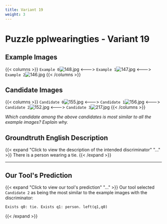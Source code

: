 ```yaml
---
title: Variant 19
weight: 3
---
```


# Puzzle pplwearingties - Variant 19

## Example Images
{{< columns >}}
`Example 0`![148.jpg](/natscene_data/images/148.jpg)
<--->
`Example 1`![147.jpg](/natscene_data/images/147.jpg)
<--->
`Example 2`![146.jpg](/natscene_data/images/146.jpg)
{{< /columns >}}

## Candidate Images
{{< columns >}}
`Candidate 0`![155.jpg](/natscene_data/images/155.jpg)
<--->
`Candidate 1`![156.jpg](/natscene_data/images/156.jpg)
<--->
`Candidate 2`![152.jpg](/natscene_data/images/152.jpg)
<--->
`Candidate 3`![217.jpg](/natscene_data/images/217.jpg)
{{< /columns >}}

*Which candidate among the above candidates is most similar to all the example images? Explain why.*

## Groundtruth English Description

{{< expand "Click to view the description of the intended discriminator" "..." >}}
There is a person wearing a tie.
{{< /expand >}}

---



## Our Tool's Prediction

{{< expand "Click to view our tool's prediction" "..." >}}
Our tool selected `Candidate 2` as being the most similar to the example images with the discriminator:
```plaintext
Exists q0: tie. Exists q1: person. left(q1,q0)
```
{{< /expand >}}
